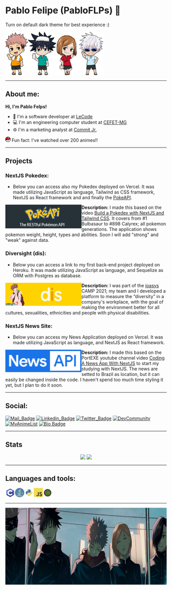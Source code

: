 # Pablo Felipe (PabloFLPs) 🦁
Turn on default dark theme for best experience :)

<p>
  <a href="https://jujutsu-kaisen.fandom.com/wiki/Jujutsu_Kaisen_Wiki">
    <img height="135" src="https://github.com/PabloFLPs/PabloFLPs/blob/main/images/jujutsu_homies.png"/>
  </a>
</p>

* * *

## About me:
**Hi, I'm Pablo Felps!**

- 🚀 I'm a software developer at [LeCode](https://github.com/LeCode)
- 💻 I'm an engineering computer student at [CEFET-MG](https://github.com/CEFET-MG)
- ⚙️ I'm a marketing analyst at [Commit Jr.](https://github.com/CommitJr)

<img height="16" src="https://github.com/PabloFLPs/Pixel-Arts/blob/master/My%20PixelArts%20(Piskel%20-%20Pixel%20Studio)/SecondPixelArt_Pokeball_Animation.gif"/> Fun fact: I've watched over 200 animes!!



* * *

## Projects

### NextJS Pokedex:

- Below you can access also my Pokedex deployed on Vercel. It was made utilizing JavaScript as language, Tailwind as CSS framework, NextJS as React framework and and finally the [PokeAPI](https://pokeapi.co/).

<a href="http://next-js-poke-api-and-tailwind.vercel.app/">
  <img align="left" width="238" height="74" src="https://github.com/PabloFLPs/PabloFLPs/blob/main/images/pokeapi.png"/>
</a>

**Description:** I made this based on the video [Build a Pokedex with NextJS and Tailwind CSS](https://www.youtube.com/watch?v=LMRAEUPkFXI). It covers from #1 Bulbasaur to #898 Calyrex; all pokemon generations. The application shows pokemon weight, height, types and abilities. Soon I will add "strong" and "weak" against data.

### Diversight (dis):

- Below you can access a link to my first back-end project deployed on Heroku. It was made utilizing JavaScript as language, and Sequelize as ORM with Postgres as database.

<a href="https://heroku-diversight.herokuapp.com">
  <img align="left" width="238" height="72" src="https://github.com/PabloFLPs/ioasys-CAMP-2021-diversight/blob/master/logo/diversight_megumin.png"/>
</a>

**Description:** I was part of the [ioasys](https://ioasys.com.br/) CAMP 2021; my team and I developed a platform to measure the “diversity” in a company's workplace, with the goal of making the environment better for all cultures, sexualities, ethnicities and people with physical disabilities.

### NextJS News Site:

- Below you can access my News Application deployed on Vercel. It was made utilizing JavaScript as language, and NextJS as React framework.

<a href="https://next-js-news-app-seven.vercel.app/">
  <img align="left" width="238" height="70" src="https://github.com/PabloFLPs/PabloFLPs/blob/main/images/news-api.png"/>
</a>

**Description:** I made this based on the PortEXE youtube channel video [Coding A News App With NextJS](https://www.youtube.com/watch?v=xtItzwYG6oQ) to start my studying with NextJS. The news are setted to Brazil as location, but it can easily be changed inside the code. I haven't spend too much time styling it yet, but I plan to do it soon.

* * *

## Social:
[![Mail_Badge](https://img.shields.io/badge/mail-%20-orange)](mailto:pablofelipe1999@hotmail.com)
[![Linkedin_Badge](https://img.shields.io/badge/linkedin-%20-orange)](https://www.linkedin.com/in/pablo-felipe-lnkdn/)
[![Twitter_Badge](https://img.shields.io/badge/twitter-%20-orange)](https://twitter.com/pablo_felps)
[![DevCommunity](https://img.shields.io/badge/dev.to-%20-orange)](https://dev.to/pablofelps)
[![MyAnimeList](https://img.shields.io/badge/MAL-%20-orange)](https://www.myanimelist.net/profile/PabloFelps)
[![Bio Badge](https://img.shields.io/static/v1?label=hobbies&message=https://www.github.com/PabloFLPs/hobbies="Code%Gaming%Animes%Doramas"&color=orange)](https://www.github.com/PabloFLPs/)

* * *

## Stats
<p align="center">
  <img height="160px" src="https://github-readme-stats.vercel.app/api/top-langs/?username=PabloFLPs&layout=compact&hide=c&theme=dark&hide_border=true"/>
  <img width="405px" src="https://github-readme-streak-stats.herokuapp.com/?user=PabloFLPs&theme=dark&hide_border=true"/>
</p>

* * *

## Languages and tools:
<a href="https://devdocs.io/c/">
  <img align="left" width="30" src="https://github.com/PabloFLPs/PabloFLPs/blob/main/images/c.png">
</a>
<a href="https://docs.oracle.com/javase/tutorial/java/index.html">
  <img align="left" width="29" src="https://github.com/PabloFLPs/PabloFLPs/blob/main/images/java.png">
</a>
<a href="https://docs.python.org/3/">
  <img align="left" width="30" src="https://github.com/PabloFLPs/PabloFLPs/blob/main/images/python.png">
</a>
<a href="https://developer.mozilla.org/pt-BR/docs/Web/JavaScript">
  <img align="left" width="28" src="https://github.com/PabloFLPs/PabloFLPs/blob/main/images/javascript.png">
</a>
<a href="https://nodejs.org/pt-br/docs/">
  <img width="30" src="https://github.com/PabloFLPs/PabloFLPs/blob/main/images/node.png">
</a>

* * *

<p align="center">
  <a ref="https://jujutsu-kaisen.fandom.com/wiki/Jujutsu_Kaisen_Wiki">
    <img height="240" src="https://github.com/PabloFLPs/PabloFLPs/blob/main/images/jujutsu-kaisen.jpg"/>
  </a>
</p>
